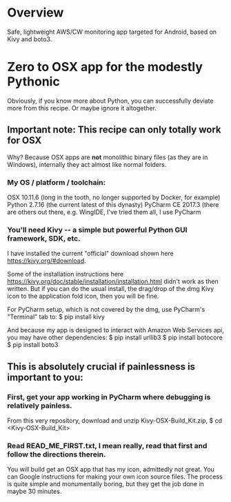 # Overview
Safe, lightweight AWS/CW monitoring app targeted for Android, based on Kivy and boto3.

# Zero to OSX app for the modestly Pythonic
Obviously, if you know more about Python, you can successfully deviate more from this recipe. Or maybe ignore it altogether.

## Important note: This recipe can only totally work for OSX ##
Why? Because OSX apps are **not** monolithic binary files (as they are in Windows), internally they act almost like normal folders.

### My OS / platform / toolchain: ###
OSX 10.11.6 (long in the tooth, no longer supported by Docker, for example)
Python 2.7.16 (the current latest of this dynasty)
PyCharm CE 2017.3 (there are others out there, e.g. WingIDE, I've tried them all, I use PyCharm

### You'll need Kivy -- a simple but powerful Python GUI framework, SDK, etc. ###
I have installed the current "official" download shown here https://kivy.org/#download.

Some of the installation instructions here https://kivy.org/doc/stable/installation/installation.html didn't work as then written. But if you can do the usual install, the drag/drop of the dmg Kivy icon to the application fold icon, then you will be fine.

For PyCharm setup, which is not covered by the dmg, use PyCharm's "Terminal" tab to:
$ pip install kivy

And because my app is designed to interact with Amazon Web Services api, you may have other dependencies:
$ pip install urllib3
$ pip install botocore
$ pip install boto3

## This is absolutely crucial if painlessness is important to you: ##
### First, get your app working in PyCharm where debugging is relatively painless. ###

From this very repository, download and unzip Kivy-OSX-Build_Kit.zip, 
$ cd <Kivy-OSX-Build_Kit>

### Read READ_ME_FIRST.txt, I mean really, read that first and follow the directions therein.
You will build get an OSX app that has my icon, admittedly not great. You can Google instructions for making your own icon source files. The process is quite simple and monumentally boring, but they get the job done in maybe 30 minutes.

